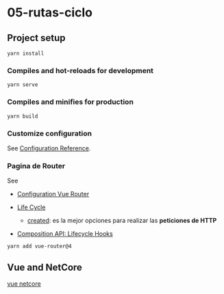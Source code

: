 # 05-rutas-ciclo

## Project setup
```
yarn install
```

### Compiles and hot-reloads for development
```
yarn serve
```

### Compiles and minifies for production
```
yarn build
```

### Customize configuration
See [Configuration Reference](https://cli.vuejs.org/config/).




### Pagina de Router

See 

- [Configuration Vue Router](https://router.vuejs.org/installation.html#direct-download-cdn)
- [Life Cycle](https://vuejs.org/guide/essentials/lifecycle.html#lifecycle-diagram)

   - [created](https://vuejs.org/api/options-lifecycle.html#created): es la mejor opciones para realizar las **peticiones de HTTP**

- [Composition API: Lifecycle Hooks](https://vuejs.org/api/composition-api-lifecycle.html)


```
yarn add vue-router@4
```

## Vue and NetCore

[vue netcore](https://www.youtube.com/watch?v=qS833HGKPD8)